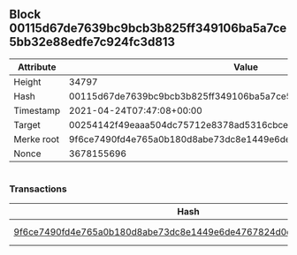 ## Block 00115d67de7639bc9bcb3b825ff349106ba5a7ce5bb32e88edfe7c924fc3d813

Attribute | Value
--- | ---
Height | 34797
Hash | 00115d67de7639bc9bcb3b825ff349106ba5a7ce5bb32e88edfe7c924fc3d813
Timestamp | 2021-04-24T07:47:08+00:00
Target | 00254142f49eaaa504dc75712e8378ad5316cbcead634704b3734b6271167cc4
Merke root | 9f6ce7490fd4e765a0b180d8abe73dc8e1449e6de4767824d0d4b21f68b81d97
Nonce | 3678155696

```

```

### Transactions

Hash | Amount
--- | ---
[9f6ce7490fd4e765a0b180d8abe73dc8e1449e6de4767824d0d4b21f68b81d97](9f6ce7490fd4e765a0b180d8abe73dc8e1449e6de4767824d0d4b21f68b81d97.md) | 10.00000000 SKEPTI 
